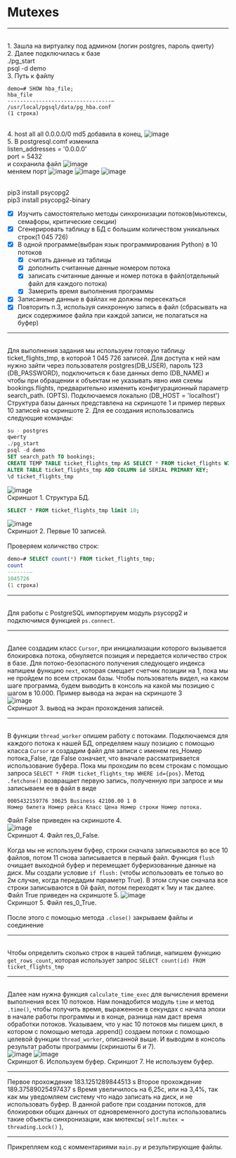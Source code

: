 # Mutexes
____
<br/>1. Зашла на виртуалку под админом (логин postgres, пароль qwerty)
<br/>2. Далее подключилась к базе
<br/>./pg_start
<br/>psql -d demo
<br/>3. Путь к файлу
```
demo=# SHOW hba_file;
hba_file
---------------------------------—
/usr/local/pgsql/data/pg_hba.conf
(1 строка)
```
<br/> 4. host all all 0.0.0.0/0 md5 добавила в конец,
![image](https://user-images.githubusercontent.com/52165649/153356164-b549d6a7-9c70-4f75-9c54-ac60ae710d5d.png)
<br/> 5. В postgresql.comf изменила
<br/> listen_addresses = '0.0.0.0'
<br/> port = 5432
<br/> и сохранила файл
![image](https://user-images.githubusercontent.com/52165649/153356261-92103abe-0ffb-4417-b4ba-8fac0e542685.png)
<br/> меняем порт
![image](https://user-images.githubusercontent.com/52165649/153360966-aea0eaee-d839-46d9-9502-61963aa483a3.png)
![image](https://user-images.githubusercontent.com/52165649/153356368-c481900a-2c81-4298-adcf-fd3910fef81c.png)
![image](https://user-images.githubusercontent.com/52165649/153356401-bffa12fa-80a7-47f8-862b-5861fe7dd871.png)

<br/> pip3 install psycopg2
<br/>  pip3 install psycopg2-binary
- [X] Изучить самостоятельно методы синхронизации потоков(мьютексы, семафоры, критические секции)
- [X] Сгенерировать таблицу в БД с большим количеством уникальных строк(1 045 726)
- [X] В одной программе(выбран язык программирования Python) в 10 потоков
    - [X]   считать данные из таблицы
    - [X]   дополнить считанные данные номером потока
    - [X]   записать считанные данные и номер потока в файл(отдельный файл для каждого потока)
    - [X]   Замерить время выполнения программы
- [X] Записанные данные в файлах не должны пересекаться
- [X] Повторить п.3, используя синхронную запись в файл (сбрасывать на диск содержимое файла при каждой записи, не полагаться на буфер)
____
<br/> Для выполнения задания мы используем готовую таблицу ticket_flights_tmp, в которой 1 045 726 записей. Для доступа к ней нам нужно зайти через пользователя postgres(DB_USER), пароль 123 (DB_PASSWORD), подключиться к базе данных demo (DB_NAME) и чтобы при обращении к объектам не указывать явно имя схемы bookings.flights, предварительно изменить конфигурационный параметр search_path. (OPTS). Подключаемся локально (DB_HOST = 'localhost') Структура базы данных представлена на скриншоте 1 и пример первых 10 записей на скриншоте 2. Для ее создания использовались следующие команды: </br> 
```sql
su - postgres
qwerty
./pg_start
psql -d demo
SET search_path TO bookings;
CREATE TEMP TABLE ticket_flights_tmp AS SELECT * FROM ticket_flights WITH DATA;
ALTER TABLE ticket_flights_tmp ADD COLUMN id SERIAL PRIMARY KEY;
\d ticket_flights_tmp
```
![image](https://user-images.githubusercontent.com/52165649/139704383-f77b5b5c-dc28-4f5a-b5aa-971fcdf7e116.png)
<br/> Скриншот 1. Структура БД. </br> 
```sql
SELECT * FROM ticket_flights_tmp limit 10;
```
![image](https://user-images.githubusercontent.com/52165649/139704418-fc2b173c-3262-4818-9056-653a098e2a94.png)
<br/> Скриншот 2. Первые 10 записей. </br> 
<br/> Проверяем количкство строк: </br> 
```sql
demo=# SELECT count(*) FROM ticket_flights_tmp;
count
-------—
1045726
(1 строка)
```
____
<br/> Для работы с PostgreSQL импортируем модуль psycopg2 и подключимся функцией `ps.connect`. </br> 
____
<br/> Далее создадим класс `Cursor`, при инициализации которого вызывается блокировка потока, обнуляется позиция и передается количество строк в базе. Для потоко-безопасного получения следующего индекса напишем функцию `next`, которая смещает счетчик позиции на 1, пока мы не пройдем по всем строкам базы. Чтобы пользователь видел, на каком шаге программа, будем выводить в консоль на какой мы позицию с шагом в 10.000. Пример вывода на экран на скриншоте 3 </br> 
![image](https://user-images.githubusercontent.com/52165649/139705441-47d4c4d2-a54f-49b8-843f-c87e5496e008.png)
<br/> Скриншот 3. вывод на экран прохождения записей. </br> 
____
<br/> В функции `thread_worker` опишем работу с потоками. Подключаемся для каждого потока к нашей БД, определяем нашу позицию с помощью класса `Cursor` и создадим файл для записи с именем res_Номер потока_False, где False означает, что вначале рассматривается использование буфера. Пока мы проходим по всем строкам с помощью запроса `SELECT * FROM ticket_flights_tmp WHERE id={pos}`. Метод `.fetchone()` возвращает первую запись, полученную при запросе и мы записываем ее в файл в виде
```
0005432159776 30625 Business 42100.00 1 0
Номер билета Номер рейса Класс Цена Номер строки Номер потока.
```
Файл False приведен на скриншоте 4.</br> 
![image](https://user-images.githubusercontent.com/52165649/139705761-fe527094-819e-4bbd-abfc-451ca3198360.png)
<br/> Скриншот 4. Файл res_0_False. </br> 
<br/>Когда мы не используем буфер, строки сначала записываются во все 10 файлов, потом 11 снова записывается в первый файл. Функция `flush` очищает выходной буфер и перемещает буферизованные данные на диск. Мы создали условие `if flush:` (чтобы использовать ее только во 2м случае, когда передадим параметр True). В этом случае сначала все строки записываются в 0й файл, потом переходят к 1му и так далее. Файл True приведен на скриншоте 5.
![image](https://user-images.githubusercontent.com/52165649/139706054-d7431874-1539-4d35-aaa1-636ca56dca8b.png)
<br/> Скриншот 5. Файл res_0_True. </br> 
<br/>После этого с помощью метода `.close()` закрываем файлы и соединение </br> 
____
<br/>Чтобы определить сколько строк в нашей таблице, напишем функцию `get_rows_count`, которая использует запрос `SELECT count(id) FROM ticket_flights_tmp` </br> 
____
<br/>Далее нам нужна функция `calculate_time_exec` для вычисления времени выполнения всех 10 потоков. Нам понадобится модуль `time` и метод `.time()`, чтобы получить время, выраженное в секундах с начала эпохи в начале работы программы и в конце, разница нам даст время обработки потоков. Указываем, что у нас 10 потоков мы пишем цикл, в котором с помощью метода .append() создаем потоки с помощью целевой функции `thread_worker`, описанной выше. И выводим в консоль результат работы программы (скриншоты 6 и 7).</br> 
![image](https://user-images.githubusercontent.com/52165649/139706887-173bc5de-75bb-4e35-bb06-d71e24cae93a.png) ![image](https://user-images.githubusercontent.com/52165649/139706523-e1387b85-01f7-47bb-a56c-d1c2a95990a7.png)
<br/> Скриншот 6. Используем буфер.                         Скриншот 7. Не используем буфер. </br> 
____
Первое прохождение 183.1251289844513 s Второе прохождение 189.37589025497437 s Время увеличилось на 6,25с, или на 3,4%, так как мы уведомляем систему что надо записать на диск, и не использовать буфер. В данной работе при создании потоков, для блокировки общих данных от одновременного доступа использовались такие объекты синхронизации, как мютексы( `self.mutex = threading.Lock()` ),
____
Прикрепляем код с комментариями `main.py` и результирующие файлы.

